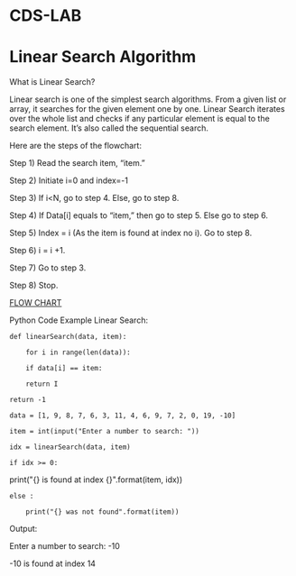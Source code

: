 # CDS-LAB
# Linear Search Algorithm

What is Linear Search?

Linear search is one of the simplest search algorithms. From a given list or array, it searches for the given element one by one. Linear Search iterates over the whole list and checks if any particular element is equal to the search element. It’s also called the sequential search.

Here are the steps of the flowchart:

Step 1) Read the search item, “item.”

Step 2) Initiate i=0 and index=-1

Step 3) If i<N, go to step 4. Else, go to step 8.

Step 4) If Data[i] equals to “item,” then go to step 5. Else go to step 6.

Step 5) Index = i (As the item is found at index no i). Go to step 8.

Step 6) i = i +1.

Step 7) Go to step 3.

Step 8) Stop.

[FLOW CHART](https://drive.google.com/file/d/1NYXObkD5DdeMzIJNAD3dNGpSVgfZwq5X/view?usp=sharing)


Python Code Example Linear Search:

    def linearSearch(data, item):
    
        for i in range(len(data)):
    
        if data[i] == item:
    
        return I

    return -1

    data = [1, 9, 8, 7, 6, 3, 11, 4, 6, 9, 7, 2, 0, 19, -10]

    item = int(input("Enter a number to search: "))

    idx = linearSearch(data, item)

    if idx >= 0:

   print("{} is found at index {}".format(item, idx))

    else :

        print("{} was not found".format(item))


 Output:

 Enter a number to search: -10

-10 is found at index 14


